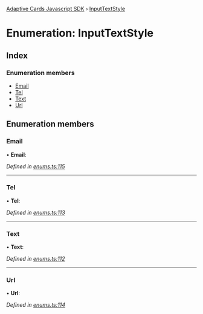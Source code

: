 [Adaptive Cards Javascript SDK](../README.md) › [InputTextStyle](inputtextstyle.md)

# Enumeration: InputTextStyle

## Index

### Enumeration members

* [Email](inputtextstyle.md#email)
* [Tel](inputtextstyle.md#tel)
* [Text](inputtextstyle.md#text)
* [Url](inputtextstyle.md#url)

## Enumeration members

###  Email

• **Email**:

*Defined in [enums.ts:115](https://github.com/microsoft/AdaptiveCards/blob/a61c5fd56/source/nodejs/adaptivecards/src/enums.ts#L115)*

___

###  Tel

• **Tel**:

*Defined in [enums.ts:113](https://github.com/microsoft/AdaptiveCards/blob/a61c5fd56/source/nodejs/adaptivecards/src/enums.ts#L113)*

___

###  Text

• **Text**:

*Defined in [enums.ts:112](https://github.com/microsoft/AdaptiveCards/blob/a61c5fd56/source/nodejs/adaptivecards/src/enums.ts#L112)*

___

###  Url

• **Url**:

*Defined in [enums.ts:114](https://github.com/microsoft/AdaptiveCards/blob/a61c5fd56/source/nodejs/adaptivecards/src/enums.ts#L114)*
